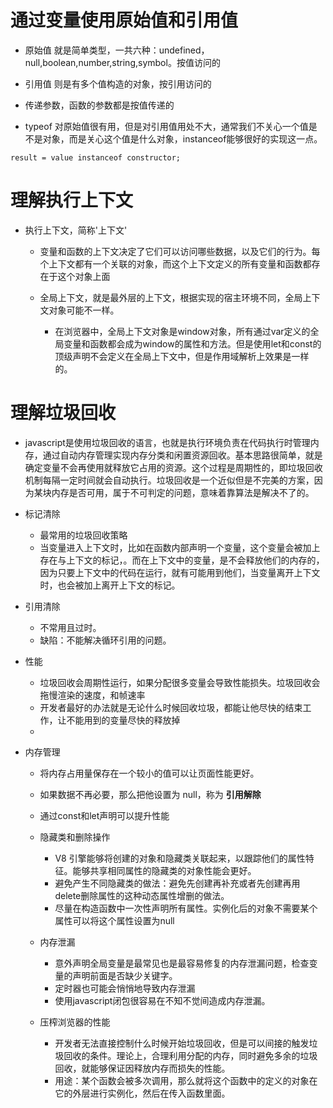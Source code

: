 # 通过变量使用原始值和引用值
- 原始值 就是简单类型，一共六种：undefined，null,boolean,number,string,symbol。按值访问的

- 引用值 则是有多个值构造的对象，按引用访问的

- 传递参数，函数的参数都是按值传递的

- typeof 对原始值很有用，但是对引用值用处不大，通常我们不关心一个值是不是对象，而是关心这个值是什么对象，instanceof能够很好的实现这一点。

```
result = value instanceof constructor;
```


# 理解执行上下文
- 执行上下文，简称'上下文'
    - 变量和函数的上下文决定了它们可以访问哪些数据，以及它们的行为。每个上下文都有一个关联的对象，而这个上下文定义的所有变量和函数都存在于这个对象上面

    - 全局上下文，就是最外层的上下文，根据实现的宿主环境不同，全局上下文对象可能不一样。
        - 在浏览器中，全局上下文对象是window对象，所有通过var定义的全局变量和函数都会成为window的属性和方法。但是使用let和const的顶级声明不会定义在全局上下文中，但是作用域解析上效果是一样的。
    



# 理解垃圾回收
- javascript是使用垃圾回收的语言，也就是执行环境负责在代码执行时管理内存，通过自动内存管理实现内存分类和闲置资源回收。基本思路很简单，就是确定变量不会再使用就释放它占用的资源。这个过程是周期性的，即垃圾回收机制每隔一定时间就会自动执行。垃圾回收是一个近似但是不完美的方案，因为某块内存是否可用，属于不可判定的问题，意味着靠算法是解决不了的。

- 标记清除
    - 最常用的垃圾回收策略
    - 当变量进入上下文时，比如在函数内部声明一个变量，这个变量会被加上存在与上下文的标记，。而在上下文中的变量，是不会释放他们的内存的，因为只要上下文中的代码在运行，就有可能用到他们，当变量离开上下文时，也会被加上离开上下文的标记。

- 引用清除
    - 不常用且过时。
    - 缺陷：不能解决循环引用的问题。

- 性能
    - 垃圾回收会周期性运行，如果分配很多变量会导致性能损失。垃圾回收会拖慢渲染的速度，和帧速率
    - 开发者最好的办法就是无论什么时候回收垃圾，都能让他尽快的结束工作，让不能用到的变量尽快的释放掉
    - 

- 内存管理
    - 将内存占用量保存在一个较小的值可以让页面性能更好。
    - 如果数据不再必要，那么把他设置为 null，称为 **引用解除**
    - 通过const和let声明可以提升性能
    - 隐藏类和删除操作
        - V8 引擎能够将创建的对象和隐藏类关联起来，以跟踪他们的属性特征。能够共享相同属性的隐藏类的对象性能会更好。
        - 避免产生不同隐藏类的做法：避免先创建再补充或者先创建再用delete删除属性的这种动态属性增删的做法。
        - 尽量在构造函数中一次性声明所有属性。实例化后的对象不需要某个属性可以将这个属性设置为null


    - 内存泄漏
        - 意外声明全局变量是最常见也是最容易修复的内存泄漏问题，检查变量的声明前面是否缺少关键字。
        - 定时器也可能会悄悄地导致内存泄漏
        - 使用javascript闭包很容易在不知不觉间造成内存泄漏。

    - 压榨浏览器的性能
        - 开发者无法直接控制什么时候开始垃圾回收，但是可以间接的触发垃圾回收的条件。理论上，合理利用分配的内存，同时避免多余的垃圾回收，就能够保证因释放内存而损失的性能。
        - 用途：某个函数会被多次调用，那么就将这个函数中的定义的对象在它的外层进行实例化，然后在传入函数里面。




 
